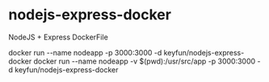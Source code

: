 # nodejs-express-docker
NodeJS + Express DockerFile

docker run --name nodeapp -p 3000:3000 -d keyfun/nodejs-express-docker
docker run --name nodeapp -v $(pwd):/usr/src/app -p 3000:3000 -d keyfun/nodejs-express-docker